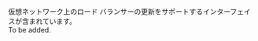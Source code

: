 <Namespace Name="Microsoft.Azure.Management.Network.Fluent.LoadBalancer.Update">
  <Docs>
    <summary>仮想ネットワーク上のロード バランサーの更新をサポートするインターフェイスが含まれています。</summary> 
    <remarks>To be added.</remarks>
  </Docs>
</Namespace>
